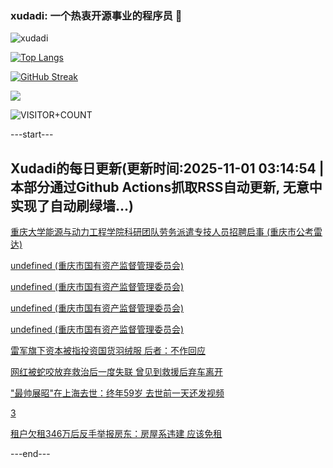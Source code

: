 ### xudadi: 一个热衷开源事业的程序员 👋

![xudadi](https://github-readme-stats-git-masterorgs-github-readme-stats-team.vercel.app/api?username=xudadi)

[![Top Langs](https://github-readme-stats.vercel.app/api/top-langs/?username=xudadi)](https://github.com/anuraghazra/github-readme-stats)

[![GitHub Streak](https://streak-stats.demolab.com?user=xudadi&locale=zh_Hans)](https://git.io/streak-stats)

![](https://raw.githubusercontent.com/xudadi/xudadi/main/assets/github-contribution-grid-snake.svg)

![VISITOR+COUNT](https://komarev.com/ghpvc/?username=xudadi&label=VISITOR+COUNT)


---start---

## Xudadi的每日更新(更新时间:2025-11-01 03:14:54 | 本部分通过Github Actions抓取RSS自动更新, 无意中实现了自动刷绿墙...)

[重庆大学能源与动力工程学院科研团队劳务派遣专技人员招聘启事 (重庆市公考雷达)](https://www.gongkaoleida.com/article/2671637)

[undefined (重庆市国有资产监督管理委员会)](https://dadilab.github.io/feeds/all.xml)

[undefined (重庆市国有资产监督管理委员会)](https://dadilab.github.io/feeds/all.xml)

[undefined (重庆市国有资产监督管理委员会)](https://dadilab.github.io/feeds/all.xml)

[undefined (重庆市国有资产监督管理委员会)](https://dadilab.github.io/feeds/all.xml)

[雷军旗下资本被指投资国货羽绒服 后者：不作回应](https://m.163.com/news/article/KD71O7LP0534A4SC.html)

[网红被蛇咬放弃救治后一度失联 曾见到救援后弃车离开](https://m.163.com/news/article/KD6VNMT7051492T3.html)

["最帅展昭"在上海去世：终年59岁 去世前一天还发视频](https://m.163.com/news/article/KD6TEN52051492LM.html)

[3](https://m.163.com/touch/news/sub/domestic)

[租户欠租346万后反手举报房东：房屋系违建 应该免租](https://m.163.com/news/article/KD6NSEPJ05561G0D.html)

---end---
